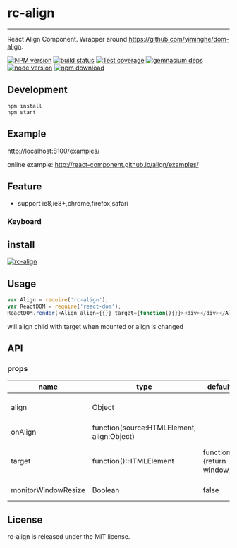 # rc-align
---

React Align Component. Wrapper around https://github.com/yiminghe/dom-align.

[![NPM version][npm-image]][npm-url]
[![build status][travis-image]][travis-url]
[![Test coverage][coveralls-image]][coveralls-url]
[![gemnasium deps][gemnasium-image]][gemnasium-url]
[![node version][node-image]][node-url]
[![npm download][download-image]][download-url]

[npm-image]: http://img.shields.io/npm/v/rc-align.svg?style=flat-square
[npm-url]: http://npmjs.org/package/rc-align
[travis-image]: https://img.shields.io/travis/react-component/align.svg?style=flat-square
[travis-url]: https://travis-ci.org/react-component/align
[coveralls-image]: https://img.shields.io/coveralls/react-component/align.svg?style=flat-square
[coveralls-url]: https://coveralls.io/r/react-component/align?branch=master
[gemnasium-image]: http://img.shields.io/gemnasium/react-component/align.svg?style=flat-square
[gemnasium-url]: https://gemnasium.com/react-component/align
[node-image]: https://img.shields.io/badge/node.js-%3E=_0.10-green.svg?style=flat-square
[node-url]: http://nodejs.org/download/
[download-image]: https://img.shields.io/npm/dm/rc-align.svg?style=flat-square
[download-url]: https://npmjs.org/package/rc-align


## Development

```
npm install
npm start
```

## Example

http://localhost:8100/examples/

online example: http://react-component.github.io/align/examples/


## Feature

* support ie8,ie8+,chrome,firefox,safari

### Keyboard



## install

[![rc-align](https://nodei.co/npm/rc-align.png)](https://npmjs.org/package/rc-align)

## Usage

```js
var Align = require('rc-align');
var ReactDOM = require('react-dom');
ReactDOM.render(<Align align={{}} target={function(){}}><div></div></Align>, container);
```

will align child with target when mounted or align is changed

## API

### props

<table class="table table-bordered table-striped">
    <thead>
    <tr>
        <th style="width: 100px;">name</th>
        <th style="width: 50px;">type</th>
        <th style="width: 50px;">default</th>
        <th>description</th>
    </tr>
    </thead>
    <tbody>
        <tr>
          <td>align</td>
          <td>Object</td>
          <td></td>
          <td>same with alignConfig from https://github.com/yiminghe/dom-align</td>
        </tr>
        <tr>
          <td>onAlign</td>
          <td>function(source:HTMLElement, align:Object)</td>
          <td></td>
          <td>called when align</td>
        </tr>
        <tr>
          <td>target</td>
          <td>function():HTMLElement</td>
          <td>function(){return window;}</td>
          <td>a function which returned value is used for target from https://github.com/yiminghe/dom-align</td>
        </tr>
        <tr>
          <td>monitorWindowResize</td>
          <td>Boolean</td>
          <td>false</td>
          <td>whether realign when window is resized</td>
        </tr>
    </tbody>
</table>


## License

rc-align is released under the MIT license.

